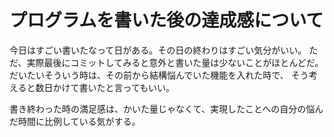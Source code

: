 # プログラムを書いた後の達成感について

今日はすごい書いたなって日がある。その日の終わりはすごい気分がいい。
ただ、実際最後にコミットしてみると意外と書いた量は少ないことがほとんどだ。
だいたいそういう時は、その前から結構悩んでいた機能を入れた時で、
そう考えると数日かけて書いたと言ってもいい。

書き終わった時の満足感は、かいた量じゃなくて、実現したことへの自分の悩んだ時間に比例している気がする。
